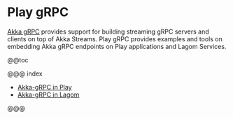 # Play gRPC


[Akka gRPC](https://developer.lightbend.com/docs/akka-grpc/current/) provides support for building streaming gRPC 
servers and clients on top of Akka Streams. Play gRPC provides examples and tools on embedding Akka gRPC endpoints on
Play applications and Lagom Services.

@@toc

@@@ index

 * [Akka-gRPC in Play](play/index.md)
 * [Akka-gRPC in Lagom](lagom/index.md)

@@@
